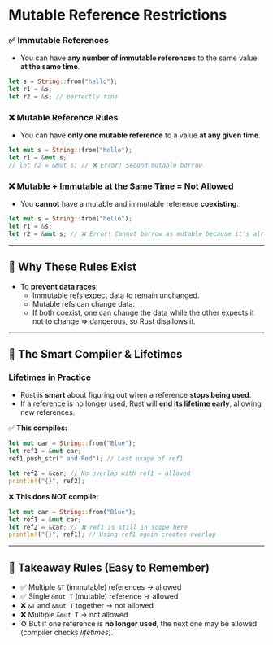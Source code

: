 # Mutable Reference Restrictions


### ✅ Immutable References
- You can have **any number of immutable references** to the same value **at the same time**.
```rust
let s = String::from("hello");
let r1 = &s;
let r2 = &s; // perfectly fine
```

### ❌ Mutable Reference Rules
- You can have **only one mutable reference** to a value **at any given time**.
```rust
let mut s = String::from("hello");
let r1 = &mut s;
// let r2 = &mut s; // ❌ Error! Second mutable borrow
```

### ❌ Mutable + Immutable at the Same Time = Not Allowed
- You **cannot** have a mutable and immutable reference **coexisting**.
```rust
let mut s = String::from("hello");
let r1 = &s;
let r2 = &mut s; // ❌ Error! Cannot borrow as mutable because it's already borrowed as immutable
```

---

## 🎯 Why These Rules Exist
- To **prevent data races**:
  - Immutable refs expect data to remain unchanged.
  - Mutable refs can change data.
  - If both coexist, one can change the data while the other expects it not to change ⇒ dangerous, so Rust disallows it.

---

## 🔬 The Smart Compiler & Lifetimes

### Lifetimes in Practice
- Rust is **smart** about figuring out when a reference **stops being used**.
- If a reference is no longer used, Rust will **end its lifetime early**, allowing new references.

✅ **This compiles:**
```rust
let mut car = String::from("Blue");
let ref1 = &mut car;
ref1.push_str(" and Red"); // Last usage of ref1

let ref2 = &car; // No overlap with ref1 ⇒ allowed
println!("{}", ref2);
```

❌ **This does NOT compile:**
```rust
let mut car = String::from("Blue");
let ref1 = &mut car;
let ref2 = &car; // ❌ ref1 is still in scope here
println!("{}", ref1); // Using ref1 again creates overlap
```

---

## 🧠 Takeaway Rules (Easy to Remember)

- ✅ Multiple `&T` (immutable) references → allowed  
- ✅ Single `&mut T` (mutable) reference → allowed  
- ❌ `&T` and `&mut T` together → not allowed  
- ❌ Multiple `&mut T` → not allowed  
- ⚙️ But if one reference is **no longer used**, the next one may be allowed (compiler checks *lifetimes*).
